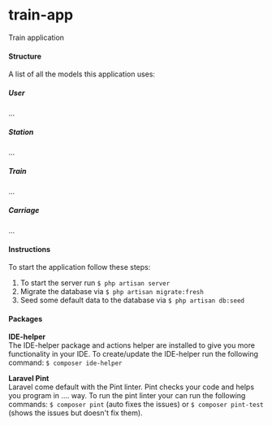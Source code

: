 # train-app
Train application

#### Structure
A list of all the models this application uses:

##### User
...

##### Station
...

##### Train
...

##### Carriage
...

#### Instructions
To start the application follow these steps:<br>
1. To start the server run ``$ php artisan server``
2. Migrate the database via ``$ php artisan migrate:fresh``
3. Seed some default data to the database via ``$ php artisan db:seed``

#### Packages
<b>IDE-helper</b><br>
The IDE-helper package and actions helper are installed to give you more functionality in your IDE. 
To create/update the IDE-helper run the following command: ``$ composer ide-helper``

<b>Laravel Pint</b><br>
Laravel come default with the Pint linter. Pint checks your code and helps you program in .... way. 
To run the pint linter your can run the following commands: ``$ composer pint`` (auto fixes the issues) or ``$ composer pint-test`` (shows the issues but doesn't fix them).
